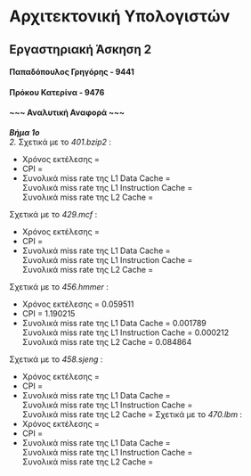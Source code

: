 # Αρχιτεκτονική Υπολογιστών 
## Εργαστηριακή Άσκηση 2
#### Παπαδόπουλος Γρηγόρης - 9441
#### Πρόκου Κατερίνα - 9476
#### ~~~ Αναλυτική Αναφορά ~~~   
***Βήμα 1ο***  
_2._  Σχετικά με το _401.bzip2_ :  
* Χρόνος εκτέλεσης = 
* CPI =  
* Συνολικά miss rate της L1 Data Cache =  
Συνολικά miss rate της L1 Instruction Cache =    
Συνολικά miss rate της L2 Cache =  

Σχετικά με το _429.mcf_ :  
* Χρόνος εκτέλεσης =  
* CPI =    
* Συνολικά miss rate της L1 Data Cache =  
Συνολικά miss rate της L1 Instruction Cache =    
Συνολικά miss rate της L2 Cache =   

Σχετικά με το _456.hmmer_ :  
* Χρόνος εκτέλεσης = 0.059511  
* CPI = 1.190215  
* Συνολικά miss rate της L1 Data Cache = 0.001789  
Συνολικά miss rate της L1 Instruction Cache = 0.000212  
Συνολικά miss rate της L2 Cache = 0.084864  

Σχετικά με το _458.sjeng_ :  
* Χρόνος εκτέλεσης =  
* CPI =   
* Συνολικά miss rate της L1 Data Cache =    
Συνολικά miss rate της L1 Instruction Cache =    
Συνολικά miss rate της L2 Cache = 
Σχετικά με το _470.lbm_ :   
* Χρόνος εκτέλεσης =  
* CPI =    
* Συνολικά miss rate της L1 Data Cache =    
Συνολικά miss rate της L1 Instruction Cache =     
Συνολικά miss rate της L2 Cache = 
